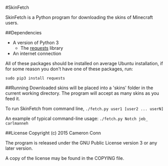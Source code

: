 #SkinFetch

SkinFetch is a Python program for downloading the skins of Minecraft users.

##Dependencies
- A version of Python 3
    - The [requests](http://docs.python-requests.org/en/latest/) library
- An internet connection

All of these packages should be installed on average Ubuntu installation, if for
some reason you don't have one of these packages, run: 

`sudo pip3 install requests`

##Running 
Downloaded skins will be placed into a 'skins' folder in the current working
directory. The program will accept as many skins as you feed it.

To run SkinFetch from command line, `./fetch.py user1 [user2 ... userN]`


An example of typical command-line usage:
```./fetch.py Notch jeb_ carlmanneh```

##License
Copyright (c) 2015 Cameron Conn 

The program is released under the GNU Public License version 3 or any later
version.

A copy of the license may be found in the COPYING file.
